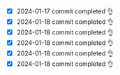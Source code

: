 - [x] 2024-01-17 commit completed 👌
- [x] 2024-01-18 commit completed 👌
- [x] 2024-01-18 commit completed 👌
- [x] 2024-01-18 commit completed 👌
- [x] 2024-01-18 commit completed 👌
- [x] 2024-01-18 commit completed 👌
